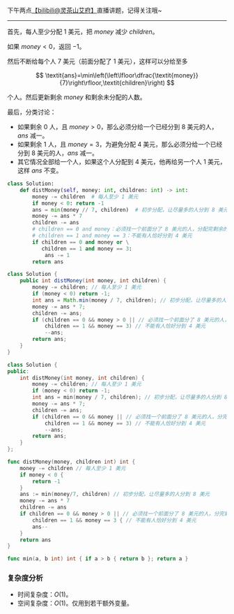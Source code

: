 下午两点[【biIibiIi@灵茶山艾府】](https://space.bilibili.com/206214)直播讲题，记得关注哦~

---

首先，每人至少分配 $1$ 美元，把 $\textit{money}$ 减少 $\textit{children}$。

如果 $\textit{money}<0$，返回 $-1$。

然后不断给每个人 $7$ 美元（前面分配了 $1$ 美元），这样可以分给至多

$$
\textit{ans}=\min\left(\left\lfloor\dfrac{\textit{money}}{7}\right\rfloor,\textit{children}\right)
$$

个人。然后更新剩余 $\textit{money}$ 和剩余未分配的人数。

最后，分类讨论：

- 如果剩余 $0$ 人，且 $\textit{money}>0$，那么必须分给一个已经分到 $8$ 美元的人，$\textit{ans}$ 减一。
- 如果剩余 $1$ 人，且 $\textit{money}=3$，为避免分配 $4$ 美元，那么必须分给一个已经分到 $8$ 美元的人，$\textit{ans}$ 减一。
- 其它情况全部给一个人，如果这个人分配到 $4$ 美元，他再给另一个人 $1$ 美元，这样 $\textit{ans}$ 不变。

```py [sol1-Python3]
class Solution:
    def distMoney(self, money: int, children: int) -> int:
        money -= children  # 每人至少 1 美元
        if money < 0: return -1
        ans = min(money // 7, children)  # 初步分配，让尽量多的人分到 8 美元
        money -= ans * 7
        children -= ans
        # children == 0 and money：必须找一个前面分了 8 美元的人，分配完剩余的钱
        # children == 1 and money == 3：不能有人恰好分到 4 美元
        if children == 0 and money or \
           children == 1 and money == 3:
            ans -= 1
        return ans
```

```java [sol1-Java]
class Solution {
    public int distMoney(int money, int children) {
        money -= children; // 每人至少 1 美元
        if (money < 0) return -1;
        int ans = Math.min(money / 7, children); // 初步分配，让尽量多的人分到 8 美元
        money -= ans * 7;
        children -= ans;
        if (children == 0 && money > 0 || // 必须找一个前面分了 8 美元的人，分完剩余的钱
            children == 1 && money == 3) // 不能有人恰好分到 4 美元
            --ans;
        return ans;
    }
}
```

```cpp [sol1-C++]
class Solution {
public:
    int distMoney(int money, int children) {
        money -= children; // 每人至少 1 美元
        if (money < 0) return -1;
        int ans = min(money / 7, children); // 初步分配，让尽量多的人分到 8 美元
        money -= ans * 7;
        children -= ans;
        if (children == 0 && money || // 必须找一个前面分了 8 美元的人，分完剩余的钱
            children == 1 && money == 3) // 不能有人恰好分到 4 美元
            --ans;
        return ans;
    }
};
```

```go [sol1-Go]
func distMoney(money, children int) int {
	money -= children // 每人至少 1 美元
	if money < 0 {
		return -1
	}
	ans := min(money/7, children) // 初步分配，让尽量多的人分到 8 美元
	money -= ans * 7
	children -= ans
	if children == 0 && money > 0 || // 必须找一个前面分了 8 美元的人，分完剩余的钱
		children == 1 && money == 3 { // 不能有人恰好分到 4 美元
		ans--
	}
	return ans
}

func min(a, b int) int { if a > b { return b }; return a }
```

### 复杂度分析

- 时间复杂度：$O(1)$。
- 空间复杂度：$O(1)$。仅用到若干额外变量。
